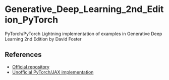 # Generative_Deep_Learning_2nd_Edition_PyTorch
PyTorch/PyTorch Lightning implementation of examples in Generative Deep Learning 2nd Edition by David Foster

## References
- [Official repository](https://github.com/davidADSP/Generative_Deep_Learning_2nd_Edition)
- [Unofficial PyTorch/JAX implementation](https://github.com/terrence-ou/Generative-Deep-Learning-2nd-Edition-PyTorch-JAX)
